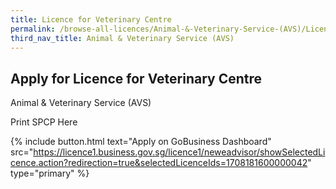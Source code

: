```yaml
---
title: Licence for Veterinary Centre
permalink: /browse-all-licences/Animal-&-Veterinary-Service-(AVS)/Licence-for-Veterinary-Centre
third_nav_title: Animal & Veterinary Service (AVS)
---
```


## Apply for Licence for Veterinary Centre

Animal & Veterinary Service (AVS)

Print SPCP Here

{% include button.html text="Apply on GoBusiness Dashboard" src="https://licence1.business.gov.sg/licence1/neweadvisor/showSelectedLicence.action?redirection=true&selectedLicenceIds=1708181600000042" type="primary" %}
